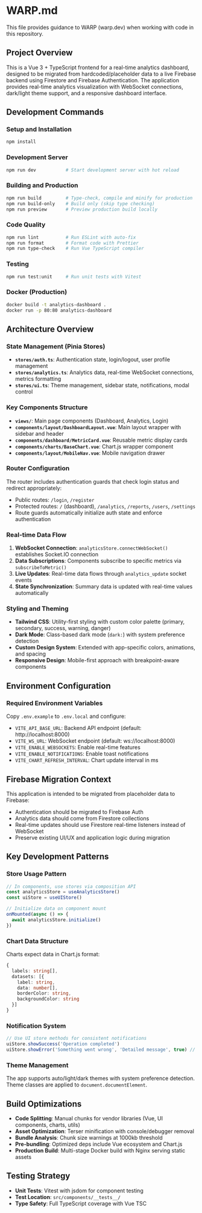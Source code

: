# WARP.md

This file provides guidance to WARP (warp.dev) when working with code in this repository.

## Project Overview
This is a Vue 3 + TypeScript frontend for a real-time analytics dashboard, designed to be migrated from hardcoded/placeholder data to a live Firebase backend using Firestore and Firebase Authentication. The application provides real-time analytics visualization with WebSocket connections, dark/light theme support, and a responsive dashboard interface.

## Development Commands

### Setup and Installation
```bash
npm install
```

### Development Server
```bash
npm run dev           # Start development server with hot reload
```

### Building and Production
```bash
npm run build         # Type-check, compile and minify for production  
npm run build-only    # Build only (skip type checking)
npm run preview       # Preview production build locally
```

### Code Quality
```bash
npm run lint          # Run ESLint with auto-fix
npm run format        # Format code with Prettier
npm run type-check    # Run Vue TypeScript compiler
```

### Testing
```bash
npm run test:unit     # Run unit tests with Vitest
```

### Docker (Production)
```bash
docker build -t analytics-dashboard .
docker run -p 80:80 analytics-dashboard
```

## Architecture Overview

### State Management (Pinia Stores)
- **`stores/auth.ts`**: Authentication state, login/logout, user profile management
- **`stores/analytics.ts`**: Analytics data, real-time WebSocket connections, metrics formatting
- **`stores/ui.ts`**: Theme management, sidebar state, notifications, modal control

### Key Components Structure
- **`views/`**: Main page components (Dashboard, Analytics, Login)
- **`components/layout/DashboardLayout.vue`**: Main layout wrapper with sidebar and header
- **`components/dashboard/MetricCard.vue`**: Reusable metric display cards
- **`components/charts/BaseChart.vue`**: Chart.js wrapper component
- **`components/layout/MobileNav.vue`**: Mobile navigation drawer

### Router Configuration
The router includes authentication guards that check login status and redirect appropriately:
- Public routes: `/login`, `/register`
- Protected routes: `/` (dashboard), `/analytics`, `/reports`, `/users`, `/settings`
- Route guards automatically initialize auth state and enforce authentication

### Real-time Data Flow
1. **WebSocket Connection**: `analyticsStore.connectWebSocket()` establishes Socket.IO connection
2. **Data Subscriptions**: Components subscribe to specific metrics via `subscribeToMetric()`
3. **Live Updates**: Real-time data flows through `analytics_update` socket events
4. **State Synchronization**: Summary data is updated with real-time values automatically

### Styling and Theming
- **Tailwind CSS**: Utility-first styling with custom color palette (primary, secondary, success, warning, danger)
- **Dark Mode**: Class-based dark mode (`dark:`) with system preference detection
- **Custom Design System**: Extended with app-specific colors, animations, and spacing
- **Responsive Design**: Mobile-first approach with breakpoint-aware components

## Environment Configuration

### Required Environment Variables
Copy `.env.example` to `.env.local` and configure:
- `VITE_API_BASE_URL`: Backend API endpoint (default: http://localhost:8000)
- `VITE_WS_URL`: WebSocket endpoint (default: ws://localhost:8000)  
- `VITE_ENABLE_WEBSOCKETS`: Enable real-time features
- `VITE_ENABLE_NOTIFICATIONS`: Enable toast notifications
- `VITE_CHART_REFRESH_INTERVAL`: Chart update interval in ms

## Firebase Migration Context
This application is intended to be migrated from placeholder data to Firebase:
- Authentication should be migrated to Firebase Auth
- Analytics data should come from Firestore collections
- Real-time updates should use Firestore real-time listeners instead of WebSocket
- Preserve existing UI/UX and application logic during migration

## Key Development Patterns

### Store Usage Pattern
```typescript
// In components, use stores via composition API
const analyticsStore = useAnalyticsStore()
const uiStore = useUIStore()

// Initialize data on component mount
onMounted(async () => {
  await analyticsStore.initialize()
})
```

### Chart Data Structure
Charts expect data in Chart.js format:
```typescript
{
  labels: string[],
  datasets: [{
    label: string,
    data: number[],
    borderColor: string,
    backgroundColor: string
  }]
}
```

### Notification System
```typescript
// Use UI store methods for consistent notifications
uiStore.showSuccess('Operation completed')
uiStore.showError('Something went wrong', 'Detailed message', true) // persistent
```

### Theme Management
The app supports auto/light/dark themes with system preference detection. Theme classes are applied to `document.documentElement`.

## Build Optimizations
- **Code Splitting**: Manual chunks for vendor libraries (Vue, UI components, charts, utils)
- **Asset Optimization**: Terser minification with console/debugger removal
- **Bundle Analysis**: Chunk size warnings at 1000kb threshold
- **Pre-bundling**: Optimized deps include Vue ecosystem and Chart.js
- **Production Build**: Multi-stage Docker build with Nginx serving static assets

## Testing Strategy
- **Unit Tests**: Vitest with jsdom for component testing
- **Test Location**: `src/components/__tests__/`
- **Type Safety**: Full TypeScript coverage with Vue TSC
